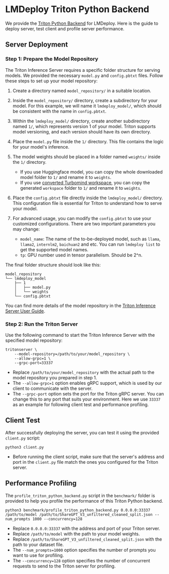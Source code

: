 # LMDeploy Triton Python Backend

We provide the [Triton Python Backend](https://github.com/triton-inference-server/python_backend/tree/main) for LMDeploy. Here is the guide to deploy server, test client and profile server performance.

## Server Deployment

### Step 1: Prepare the Model Repository

The Triton Inference Server requires a specific folder structure for serving models. We provided the necessary `model.py` and `config.pbtxt` files. Follow these steps to set up your model repository:

1. Create a directory named `model_repository/` in a suitable location.

2. Inside the `model_repository/` directory, create a subdirectory for your model. For this example, we will name it `lmdeploy_model/`, which should be consistent with the name in `config.pbtxt`.

3. Within the `lmdeploy_model/` directory, create another subdirectory named `1/`, which represents version 1 of your model. Triton supports model versioning, and each version should have its own directory.

4. Place the `model.py` file inside the `1/` directory. This file contains the logic for your model's inference.

5. The model weights should be placed in a folder named `weights/` inside the `1/` directory.

   - If you use Huggingface model, you can copy the whole downloaded model folder to `1/` and rename it to `weights`.
   - If you use [converted Turbomind workspace](https://github.com/InternLM/lmdeploy/blob/main/docs/en/inference/load_hf.md#3-a-model-converted-by-lmdeploy-convert), you can copy the generated `workspace` folder to `1/` and rename it to `weights`.

6. Place the `config.pbtxt` file directly inside the `lmdeploy_model/` directory. This configuration file is essential for Triton to understand how to serve your model.

7. For advanced usage, you can modify the `config.pbtxt` to use your customized configurations. There are two important parameters you may change:

   - `model_name`: The name of the to-be-deployed model, such as `llama`, `llama2`, `internlm2`, `baichuan2` and etc. You can run `lmdeploy list` to get the supported model names.
   - `tp`: GPU number used in tensor parallelism. Should be 2^n.

The final folder structure should look like this:

```
model_repository
└── lmdeploy_model
    ├── 1
    │   ├── model.py
    │   └── weights
    └── config.pbtxt
```

You can find more details of the model repository in the [Triton Inference Server User Guide](https://docs.nvidia.com/deeplearning/triton-inference-server/user-guide/docs/user_guide/model_repository.html).

### Step 2: Run the Triton Server

Use the following command to start the Triton Inference Server with the specified model repository:

```
tritonserver \
    --model-repository=/path/to/your/model_repository \
    --allow-grpc=1 \
    --grpc-port=33337
```

- Replace `/path/to/your/model_repository` with the actual path to the model repository you prepared in step 1.
- The `--allow-grpc=1` option enables gRPC support, which is used by our client to communicate with the server.
- The `--grpc-port` option sets the port for the Triton gRPC server. You can change this to any port that suits your environment. Here we use `33337` as an example for following client test and performance profiling.

## Client Test

After successfully deploying the server, you can test it using the provided `client.py` script:

```
python3 client.py
```

- Before running the client script, make sure that the server's address and port in the `client.py` file match the ones you configured for the Triton server.

## Performance Profiling

The `profile_triton_python_backend.py` script in the `benchmark/` folder is provided to help you profile the performance of this Triton Python backend.

```
python3 benchmark/profile_triton_python_backend.py 0.0.0.0:33337 /path/to/model /path/to/ShareGPT_V3_unfiltered_cleaned_split.json --num_prompts 1000 --concurrency=128
```

- Replace `0.0.0.0:33337` with the address and port of your Triton server.
- Replace `/path/to/model` with the path to your model weights.
- Replace `/path/to/ShareGPT_V3_unfiltered_cleaned_split.json` with the path to your dataset file.
- The `--num_prompts=1000` option specifies the number of prompts you want to use for profiling.
- The `--concurrency=128` option specifies the number of concurrent requests to send to the Triton server for profiling.
